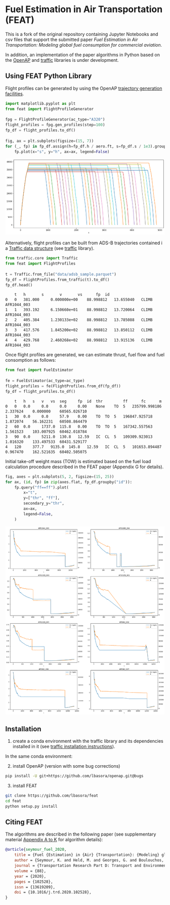 # Fuel Estimation in Air Transportation (FEAT)
This is a fork of the original repository containing Jupyter Notebooks and csv files that support the submitted paper *Fuel Estimation in Air Transportation: Modeling global fuel consumption for commercial aviation*.

In addition, an implementation of the paper algorithms in Python based on the [OpenAP](https://github.com/junzis/openap) and [traffic](https://github.com/xoolive/traffic) libraries is under development. 

## Using FEAT Python Library

Flight profiles can be generated by using the OpenAP [trajectory generation facilities](https://github.com/junzis/openap/blob/master/openap/traj/gen.py). 

```python
import matplotlib.pyplot as plt
from feat import FlightProfileGenerator

fpg = FlightProfileGenerator(ac_type="A320")
flight_profiles = fpg.gen_profiles(step=100)
fp_df = flight_profiles.to_df()

fig, ax = plt.subplots(figsize=(15, 7))
for (_, fp) in fp_df.assign(h=fp_df.h / aero.ft, s=fp_df.s / 1e3).groupby("id"):
    fp.plot(x="s", y="h", ax=ax, legend=False)
```
![Screenshot](blob/fps_plot.png)


Alternatively, flight profiles can be built from ADS-B trajectories contained i a [Traffic data structure](https://traffic-viz.github.io/traffic.core.traffic.html?highlight=traffic#traffic.core.Traffic) (see [traffic](https://github.com/xoolive/traffic) library).

```python
from traffic.core import Traffic
from feat import FlightProfiles

t = Traffic.from_file("data/adsb_sample.parquet")
fp_df = FlightProfiles.from_traffic(t).to_df()
fp_df.head()
```
```
 	t 	h 		s 		v 		vs 		fp 	id 
0 	0 	381.000 	0.000000e+00 	88.998812 	13.655040 	CLIMB 	AFR1044_003
1 	1 	393.192 	6.150660e+01 	88.998812 	13.720064 	CLIMB 	AFR1044_003
2 	2 	405.384 	1.230133e+02 	88.998812 	13.785088 	CLIMB 	AFR1044_003
3 	3 	417.576 	1.845200e+02 	88.998812 	13.850112 	CLIMB 	AFR1044_003
4 	4 	429.768 	2.460268e+02 	88.998812 	13.915136 	CLIMB 	AFR1044_003
```

Once flight profiles are generated, we can estimate thrust, fuel flow and fuel consomption as follows: 

```python
from feat import FuelEstimator

fe = FuelEstimator(ac_type=ac_type)
flight_profiles = fe(FlightProfiles.from_df(fp_df))
fp_df = flight_profiles.to_df()
```
```
 	t 	h 	s 	v 	vs 	seg 	fp 	id 	thr 		ff 		fc 		m
0 	0 	0.0 	0.0 	0.0 	0.00 	None 	TO 	5 	235799.998186 	2.337624 	0.000000 	60565.026710
1 	30 	0.0 	0.0 	57.9 	0.00 	TO 	TO 	5 	196847.925718 	1.872074 	56.162231 	60508.864479
2 	60 	0.0 	1737.0 	115.8 	0.00 	TO 	TO 	5 	167342.557563 	1.561523 	103.007925 	60462.018784
3 	90 	0.0 	5211.0 	130.8 	12.59 	IC 	CL 	5 	109309.923013 	1.016320 	133.497533 	60431.529177
4 	120 	377.7 	9135.0 	145.8 	12.59 	IC 	CL 	5 	101653.894487 	0.967470 	162.521635 	60402.505075
```
Initial take-off weight mass (TOW) is estimated based on the fuel load calculation procedure described in the FEAT paper (Appendix G for details).

```python
fig, axes = plt.subplots(5, 2, figsize=(15, 25))
for ax, (id, fp) in zip(axes.flat, fp_df.groupby("id")):
    fp.query("ff==ff").plot(
        x="t",
        y=["thr", "ff"],
        secondary_y="thr",
        ax=ax,
        legend=False,
    )
```
![Screenshot](blob/fe_plot.png)

## Installation
1) create a conda environment with the traffic library and its dependencies installed in it (see [traffic installation instructions](https://github.com/xoolive/traffic/blob/master/readme.md)).

In the same conda environment:

2) install OpenAP (version with some bug corrections)
```sh
pip install -U git+https://github.com/lbasora/openap.git@bugs
```

3) install FEAT 
```sh
git clone https://github.com/lbasora/feat
cd feat
python setup.py install
```

## Citing FEAT

The algorithms are described in the following paper (see supplementary material [Appendix A to K](https://ars.els-cdn.com/content/image/1-s2.0-S136192092030715X-mmc8.pdf) for algorithm details):

```bibtex
@article{seymour_fuel_2020,
	title = {Fuel {Estimation} in {Air} {Transportation}: {Modeling} global fuel consumption for commercial aviation},
	author = {Seymour, K. and Held, M. and Georges, G. and Boulouchos, K.},
	journal = {Transportation Research Part D: Transport and Environment},
	volume = {88},
	year = {2020},
	pages = {102528},
	issn = {13619209},
	doi = {10.1016/j.trd.2020.102528},
}
```

